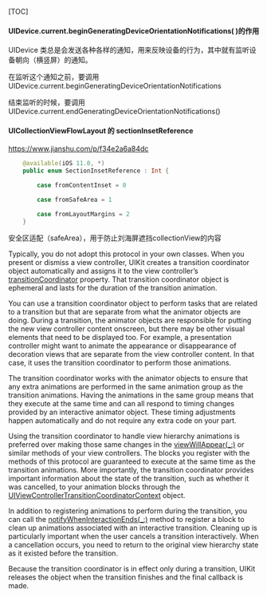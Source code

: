 [TOC]



#### UIDevice.current.beginGeneratingDeviceOrientationNotifications( )的作用

UIDevice 类总是会发送各种各样的通知，用来反映设备的行为，其中就有监听设备朝向（横竖屏）的通知。

在监听这个通知之前，要调用 UIDevice.current.beginGeneratingDeviceOrientationNotifications 

结束监听的时候，要调用 UIDevice.current.endGeneratingDeviceOrientationNotifications()



#### UICollectionViewFlowLayout 的 sectionInsetReference

https://www.jianshu.com/p/f34e2a6a84dc

```swift
    @available(iOS 11.0, *)
    public enum SectionInsetReference : Int {

        case fromContentInset = 0

        case fromSafeArea = 1

        case fromLayoutMargins = 2
    }
```

安全区适配（safeArea），用于防止刘海屏遮挡collectionView的内容









Typically, you do not adopt this protocol in your own classes. When you present or dismiss a view controller, UIKit creates a transition coordinator object automatically and assigns it to the view controller’s [transitionCoordinator](apple-reference-documentation://ls%2Fdocumentation%2Fuikit%2Fuiviewcontroller%2F1619294-transitioncoordinator) property. That transition coordinator object is ephemeral and lasts for the duration of the transition animation.

You can use a transition coordinator object to perform tasks that are related to a transition but that are separate from what the animator objects are doing. During a transition, the animator objects are responsible for putting the new view controller content onscreen, but there may be other visual elements that need to be displayed too. For example, a presentation controller might want to animate the appearance or disappearance of decoration views that are separate from the view controller content. In that case, it uses the transition coordinator to perform those animations.

The transition coordinator works with the animator objects to ensure that any extra animations are performed in the same animation group as the transition animations. Having the animations in the same group means that they execute at the same time and can all respond to timing changes provided by an interactive animator object. These timing adjustments happen automatically and do not require any extra code on your part.

Using the transition coordinator to handle view hierarchy animations is preferred over making those same changes in the [viewWillAppear(_:)](apple-reference-documentation://ls%2Fdocumentation%2Fuikit%2Fuiviewcontroller%2F1621510-viewwillappear) or similar methods of your view controllers. The blocks you register with the methods of this protocol are guaranteed to execute at the same time as the transition animations. More importantly, the transition coordinator provides important information about the state of the transition, such as whether it was cancelled, to your animation blocks through the [UIViewControllerTransitionCoordinatorContext](apple-reference-documentation://ls%2Fdocumentation%2Fuikit%2Fuiviewcontrollertransitioncoordinatorcontext) object.

In addition to registering animations to perform during the transition, you can call the [notifyWhenInteractionEnds(_:)](apple-reference-documentation://ls%2Fdocumentation%2Fuikit%2Fuiviewcontrollertransitioncoordinator%2F1619292-notifywheninteractionends) method to register a block to clean up animations associated with an interactive transition. Cleaning up is particularly important when the user cancels a transition interactively. When a cancellation occurs, you need to return to the original view hierarchy state as it existed before the transition. 

Because the transition coordinator is in effect only during a transition, UIKit releases the object when the transition finishes and the final callback is made.